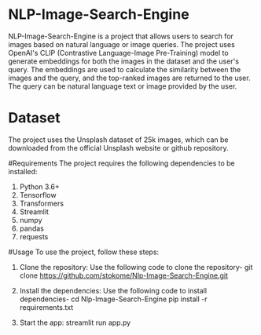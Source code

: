 # NLP-Image-Search-Engine
NLP-Image-Search-Engine is a project that allows users to search for images based on natural language or image queries. The project uses OpenAI's CLIP (Contrastive Language-Image Pre-Training) model to generate embeddings for both the images in the dataset and the user's query. The embeddings are used to calculate the similarity between the images and the query, and the top-ranked images are returned to the user. The query can be natural language text or image provided by the user.

# Dataset
The project uses the Unsplash dataset of 25k images, which can be downloaded from the official Unsplash website or github repository.

#Requirements
The project requires the following dependencies to be installed:
1. Python 3.6+
2. Tensorflow
3. Transformers
4. Streamlit
5. numpy
6. pandas
7. requests

#Usage
To use the project, follow these steps:

1. Clone the repository: 
  Use the following code to clone the repository-
  git clone https://github.com/stokome/Nlp-Image-Search-Engine.git
  
2. Install the dependencies:
  Use the following code to install dependencies-
  cd Nlp-Image-Search-Engine
  pip install -r requirements.txt
  
3. Start the app:
  streamlit run app.py
  
